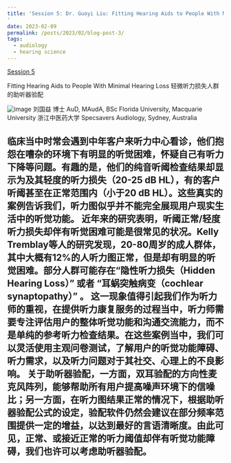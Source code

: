 ```yaml
---
title: 'Session 5: Dr. Guoyi Liu: Fitting Hearing Aids to People With Minimal Hearing Loss
'
date: 2023-02-09
permalink: /posts/2023/02/blog-post-3/
tags:
  - audiology
  - hearing science
---
```


[Session 5](https://www.bilibili.com/video/BV1Lr421H7hJ/?spm_id_from=333.999.0.0)

Fitting Hearing Aids to People With Minimal Hearing Loss
轻微听力损失人群的助听器验配

![image](https://github.com/sqgwang/sqgwang.github.io/assets/126608806/c46d5bda-35c4-49d2-b8fe-5a087c97a349)
刘国益 博士 AuD, MAudA, BSc
Florida University, Macquarie University 
浙江中医药大学
Specsavers Audiology, Sydney, Australia

临床当中时常会遇到中年客户来听力中心看诊，他们抱怨在嘈杂的环境下有明显的听觉困难，怀疑自己有听力下降等问题。有趣的是，他们的纯音听阈检查结果却显示为及其轻度的听力损失（20-25 dB HL），有的客户听阈甚至在正常范围内（小于20 dB HL）。这些真实的案例告诉我们，听力图似乎并不能完全展现用户现实生活中的听觉功能。
近年来的研究表明，听阈正常/轻度听力损失却伴有听觉困难可能是很常见的状况。Kelly Tremblay等人的研究发现，20-80周岁的成人群体，其中大概有12%的人听力图正常，但是却有明显的听觉困难。部分人群可能存在“隐性听力损失（Hidden Hearing Loss）” 或者 “耳蜗突触病变（cochlear synaptopathy）” 。
这一现象值得引起我们作为听力师的重视，在提供听力康复服务的过程当中，听力师需要专注评估用户的整体听觉功能和沟通交流能力，而不是单纯的参考听力检查结果。在这些案例当中，我们可以灵活使用主观问卷测试，了解用户的听觉功能障碍、听力需求，以及听力问题对于其社交、心理上的不良影响。
关于助听器验配，一方面，双耳验配的方向性麦克风阵列，能够帮助所有用户提高噪声环境下的信噪比；另一方面，在听力图结果正常的情况下，根据助听器验配公式的设定，验配软件仍然会建议在部分频率范围提供一定的增益，以达到最好的言语清晰度。由此可见，正常、或接近正常的听力阈值却伴有听觉功能障碍，我们也许可以考虑助听器验配。
------

